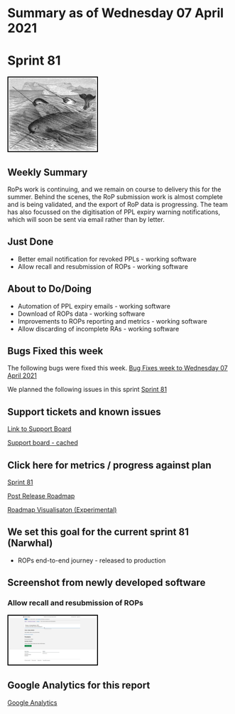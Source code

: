 # Summary as of Wednesday 07 April 2021 

# Sprint 81

<img src="graphs/Narwhal.png" alt="HTML5 Icon" width="200" style="border:2px solid black">
<br>

## Weekly Summary 
RoPs work is continuing, and we remain on course to delivery this for the summer. Behind the scenes, the RoP submission work is almost complete and is being validated, and the export of RoP data is progressing. The team has also focussed on the digitisation of PPL expiry warning notifications, which will soon be sent via email rather than by letter.

## Just Done
* Better email notification for revoked PPLs - working software
* Allow recall and resubmission of ROPs - working software

## About to Do/Doing
* Automation of PPL expiry emails - working software
* Download of ROPs data - working software
* Improvements to ROPs reporting and metrics - working software
* Allow discarding of incomplete RAs - working software

## Bugs Fixed this week
The following bugs were fixed this week.
[Bug Fixes week to Wednesday 07 April 2021](graphs/bugs07042021.png)

We planned the following issues in this sprint 
[Sprint 81](graphs/sprint07042021.png)

## Support tickets and known issues
[Link to Support Board](https://collaboration.homeoffice.gov.uk/jira/secure/RapidBoard.jspa?rapidView=1717&selectedIssue=ASSB-253)

[Support board - cached](graphs/supportBoard07042021.png)

## Click here for metrics / progress against plan
[Sprint 81](graphs/progress07042021.png)

[Post Release Roadmap](graphs/roadmap07042021.png)

[Roadmap Visualisaton (Experimental) ](roadmapVisualisation07042021.md)


## We set this goal for the current sprint 81 (Narwhal)
* ROPs end-to-end journey - released to production


## Screenshot from newly developed software
### Allow recall and resubmission of ROPs
<a href="graphs/proto1_07042021.png"><img src="graphs/proto1_07042021.png" alt="HTML5 Icon" width="200" style="border:2px solid black"></a>
<br>

## Google Analytics for this report
[Google Analytics](graphs/GA07042021.png)

